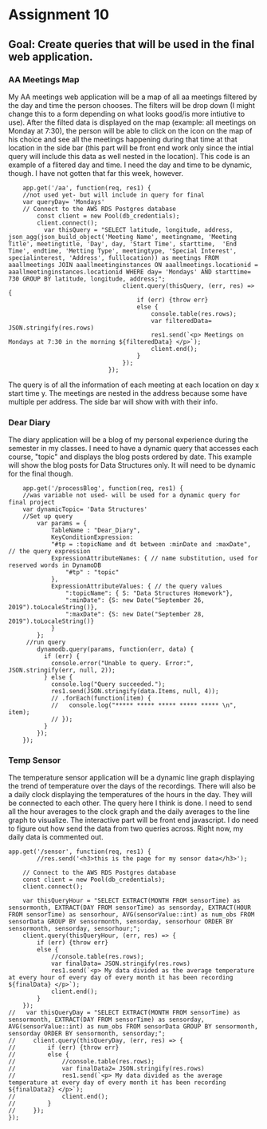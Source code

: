 # Assignment 10
## Goal: Create queries that will be used in the final web application.

### AA Meetings Map

My AA meetings web application will be a map of all aa meetings filtered by the day and time the person chooses. The filters will be drop down (I might change this to a form depending on what looks good/is more intiutive to use). 
After the filted data is displayed on the map (example: all meetings on Monday at 7:30), the person will be able to click on the icon on the map of his choice and see all the meetings happening during that time at that location in the side bar (this part will be front end work only since the intial query will include this data as well nested in the location).
This code is an example of a flitered day and time. I need the day and time to be dynamic, though. I have not gotten that far this week, however. 


        app.get('/aa', function(req, res1) {
        //not used yet- but will include in query for final
        var queryDay= 'Mondays'
        // Connect to the AWS RDS Postgres database
            const client = new Pool(db_credentials);
            client.connect();
              var thisQuery = "SELECT latitude, longitude, address, json_agg(json_build_object('Meeting Name', meetingname, 'Meeting Title', meetingtitle, 'Day', day, 'Start Time', starttime,  'End Time', endtime, 'Metting Type', meetingtype, 'Special Interest', specialinterest, 'Address', fulllocation)) as meetings FROM aaallmeetings JOIN aaallmeetinginstances ON aaallmeetings.locationid = aaallmeetinginstances.locationid WHERE day= 'Mondays' AND starttime= 730 GROUP BY latitude, longitude, address;";
                                    client.query(thisQuery, (err, res) => {
                                        if (err) {throw err}
                                        else {
                                            console.table(res.rows);
                                            var filteredData= JSON.stringify(res.rows)
                                            res1.send(`<p> Meetings on Mondays at 7:30 in the morning ${filteredData} </p>`); 
                                            client.end();
                                        }
                                    });
                                });    
            
The query is of all the information of each meeting at each location on day x start time y. The meetings are nested in the address because some have multiple per address. The side bar will show with with their info.            
            
### Dear Diary
The diary application will be a blog of my personal experience during the semester in my classes. I need to have a dynamic query that accesses each course, "topic" and displays the blog posts ordered by date. 
This example will show the blog posts for Data Structures only. It will need to be dynamic for the final though. 

        app.get('/processBlog', function(req, res1) {
        //was variable not used- will be used for a dynamic query for final project
        var dynamicTopic= 'Data Structures'
        //Set up query 
            var params = {
                TableName : "Dear_Diary",
                KeyConditionExpression: 
                "#tp = :topicName and dt between :minDate and :maxDate", // the query expression
                ExpressionAttributeNames: { // name substitution, used for reserved words in DynamoDB
                    "#tp" : "topic"
                },
                ExpressionAttributeValues: { // the query values
                    ":topicName": { S: "Data Structures Homework"},
                    ":minDate": {S: new Date("September 26, 2019").toLocaleString()},
                    ":maxDate": {S: new Date("September 28, 2019").toLocaleString()}
                }
            };
         //run query   
            dynamodb.query(params, function(err, data) {
              if (err) {
                console.error("Unable to query. Error:", JSON.stringify(err, null, 2));
              } else {
                console.log("Query succeeded.");
                res1.send(JSON.stringify(data.Items, null, 4));
                // .forEach(function(item) {
                //   console.log("***** ***** ***** ***** ***** \n", item);
                // });
              }
            });
        });

### Temp Sensor 
The temperature sensor application will be a dynamic line graph displaying the trend of temperature over the days of the recordings. There will also be a daily clock displaying the temperatures of the hours in the day. They will be connected to each other. 
The query here I think is done. I need to send all the hour averages to the clock graph and the daily averages to the line graph to visualize. The interactive part will be front end javascript. I do need to figure out how send the data from two queries across. Right now, my daily data is commented out. 

    app.get('/sensor', function(req, res1) {
            //res.send('<h3>this is the page for my sensor data</h3>');  
            
        // Connect to the AWS RDS Postgres database
        const client = new Pool(db_credentials);
        client.connect();
        
        var thisQueryHour = "SELECT EXTRACT(MONTH FROM sensorTime) as sensormonth, EXTRACT(DAY FROM sensorTime) as sensorday, EXTRACT(HOUR FROM sensorTime) as sensorhour, AVG(sensorValue::int) as num_obs FROM sensorData GROUP BY sensormonth, sensorday, sensorhour ORDER BY sensormonth, sensorday, sensorhour;";
        client.query(thisQueryHour, (err, res) => {
            if (err) {throw err}
            else {
                //console.table(res.rows);
                var finalData= JSON.stringify(res.rows)
                res1.send(`<p> My data divided as the average temperature at every hour of every day of every month it has been recording ${finalData} </p>`); 
                client.end();
            }
        });
    //   var thisQueryDay = "SELECT EXTRACT(MONTH FROM sensorTime) as sensormonth, EXTRACT(DAY FROM sensorTime) as sensorday, AVG(sensorValue::int) as num_obs FROM sensorData GROUP BY sensormonth, sensorday ORDER BY sensormonth, sensorday;";
    //     client.query(thisQueryDay, (err, res) => {
    //         if (err) {throw err}
    //         else {
    //             //console.table(res.rows);
    //             var finalData2= JSON.stringify(res.rows)
    //             res1.send(`<p> My data divided as the average temperature at every day of every month it has been recording ${finalData2} </p>`); 
    //             client.end();
    //         }
    //     });
    });

